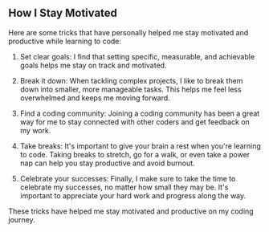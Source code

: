 ## How I Stay Motivated

Here are some tricks that have personally helped me stay motivated and productive while learning to code:

1. Set clear goals: I find that setting specific, measurable, and achievable goals helps me stay on track and motivated.

2. Break it down: When tackling complex projects, I like to break them down into smaller, more manageable tasks. This helps me feel less overwhelmed and keeps me moving forward.

3. Find a coding community: Joining a coding community has been a great way for me to stay connected with other coders and get feedback on my work.

4. Take breaks: It's important to give your brain a rest when you're learning to code. Taking breaks to stretch, go for a walk, or even take a power nap can help you stay productive and avoid burnout.

5. Celebrate your successes: Finally, I make sure to take the time to celebrate my successes, no matter how small they may be. It's important to appreciate your hard work and progress along the way.

These tricks have helped me stay motivated and productive on my coding journey.

